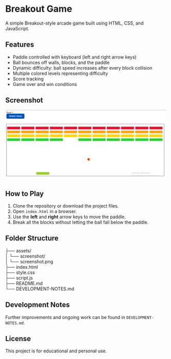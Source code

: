 # Breakout Game

A simple Breakout-style arcade game built using HTML, CSS, and JavaScript.

## Features

- Paddle controlled with keyboard (left and right arrow keys)
- Ball bounces off walls, blocks, and the paddle
- Dynamic difficulty: ball speed increases after every block collision
- Multiple colored levels representing difficulty
- Score tracking
- Game over and win conditions

## Screenshot

![Breakout Game Screenshot](assets/screenshots/screenshot.png)

## How to Play

1. Clone the repository or download the project files.
2. Open `index.html` in a browser.
3. Use the **left** and **right** arrow keys to move the paddle.
4. Break all the blocks without letting the ball fall below the paddle.

## Folder Structure

├── assets/  
│ └── screenshot/  
│ └── screenshot.png  
├── index.html  
├── style.css  
├── script.js  
├── README.md  
└── DEVELOPMENT-NOTES.md

## Development Notes

Further improvements and ongoing work can be found in `DEVELOPMENT-NOTES.md`.

## License

This project is for educational and personal use.
